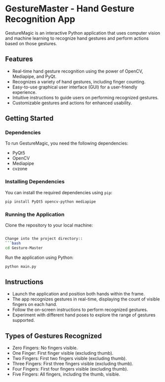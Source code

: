 # GestureMaster - Hand Gesture Recognition App

GestureMagic is an interactive Python application that uses computer vision and machine learning to recognize hand gestures and perform actions based on those gestures.

## Features

- Real-time hand gesture recognition using the power of OpenCV, Mediapipe, and PyQt.
- Recognizes a variety of hand gestures, including finger counting.
- Easy-to-use graphical user interface (GUI) for a user-friendly experience.
- Intuitive instructions to guide users on performing recognized gestures.
- Customizable gestures and actions for enhanced usability.

## Getting Started

### Dependencies

To run GestureMagic, you need the following dependencies:

- PyQt5
- OpenCV
- Mediapipe
- cvzone

### Installing Dependencies

You can install the required dependencies using `pip`:

```bash
pip install PyQt5 opencv-python mediapipe
```

### Running the Application
Clone the repository to your local machine:
```bash

Change into the project directory::
```bash
cd Gesture-Master
```

Run the application using Python:
```bash
python main.py
```


## Instructions

- Launch the application and position both hands within the frame.
- The app recognizes gestures in real-time, displaying the count of visible fingers on each hand.
- Follow the on-screen instructions to perform recognized gestures.
- Experiment with different hand poses to explore the range of gestures supported.

## Types of Gestures Recognized
- Zero Fingers: No fingers visible.
- One Finger: First finger visible (excluding thumb).
- Two Fingers: First two fingers visible (excluding thumb).
- Three Fingers: First three fingers visible (excluding thumb).
- Four Fingers: First four fingers visible (excluding thumb).
- Five Fingers: All fingers, including the thumb, visible.

